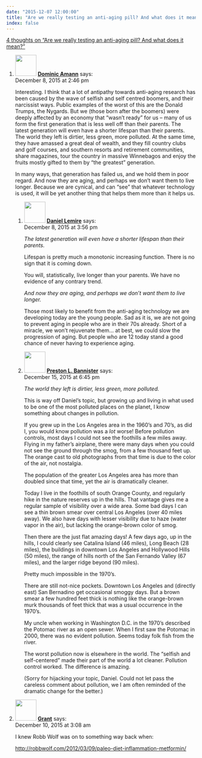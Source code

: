 ```yaml
---
date: "2015-12-07 12:00:00"
title: "Are we really testing an anti-aging pill? And what does it mean?"
index: false
---
```


[4 thoughts on &ldquo;Are we really testing an anti-aging pill? And what does it mean?&rdquo;](/lemire/blog/2015/12-07-are-we-really-testing-an-anti-aging-pill-and-what-does-it-mean)

<ol class="comment-list">
<li id="comment-215470" class="comment even thread-even depth-1 parent">
<div class="comment-author vcard">
<img alt src="https://secure.gravatar.com/avatar/1b5f40ec7c1e07935001188ea498d188?s=56&#038;d=mm&#038;r=g" srcset="https://secure.gravatar.com/avatar/1b5f40ec7c1e07935001188ea498d188?s=112&#038;d=mm&#038;r=g 2x" class="avatar avatar-56 photo" height="56" width="56" decoding="async" /> <b class="fn"><a href="http://blog.lbs.ca/technology" class="url" rel="ugc external nofollow">Dominic Amann</a></b> <span class="says">says:</span> </div>
<div class="comment-metadata"><time datetime="2015-12-08T14:46:22+00:00">December 8, 2015 at 2:46 pm</time></a> </div>
<div class="comment-content">
<p>Interesting. I think that a lot of antipathy towards anti-aging research has been caused by the wave of selfish and self centred boomers, and their narcissist ways. Public examples of the worst of this are the Donald Trumps, the Nygards. But we (those born after the boomers) were deeply affected by an economy that &ldquo;wasn&rsquo;t ready&rdquo; for us &#8211; many of us form the first generation that is less well off than their parents. The latest generation will even have a shorter lifespan than their parents. The world they left is dirtier, less green, more polluted. At the same time, they have amassed a great deal of wealth, and they fill country clubs and golf courses, and southern resorts and retirement communities, share magazines, tour the country in massive Winnebagos and enjoy the fruits mostly gifted to them by &ldquo;the greatest&rdquo; generation.</p>
<p>In many ways, that generation has failed us, and we hold them in poor regard. And now they are aging, and perhaps we don&rsquo;t want them to live longer. Because we are cynical, and can &ldquo;see&rdquo; that whatever technology is used, it will be yet another thing that helps them more than it helps us.</p>
</div>
<ol class="children">
<li id="comment-215482" class="comment byuser comment-author-lemire bypostauthor odd alt depth-2">
<div class="comment-author vcard">
<img alt src="https://secure.gravatar.com/avatar/2ca999bef9535950f5b84281a4dab006?s=56&#038;d=mm&#038;r=g" srcset="https://secure.gravatar.com/avatar/2ca999bef9535950f5b84281a4dab006?s=112&#038;d=mm&#038;r=g 2x" class="avatar avatar-56 photo" height="56" width="56" decoding="async" /> <b class="fn"><a href="https://lemire.me/en/" class="url" rel="ugc">Daniel Lemire</a></b> <span class="says">says:</span> </div>
<div class="comment-metadata"><time datetime="2015-12-08T15:56:29+00:00">December 8, 2015 at 3:56 pm</time></a> </div>
<div class="comment-content">
<p><em>The latest generation will even have a shorter lifespan than their parents.</em> </p>
<p>Lifespan is pretty much a monotonic increasing function. There is no sign that it is coming down.</p>
<p>You will, statistically, live longer than your parents. We have no evidence of any contrary trend.</p>
<p><em>And now they are aging, and perhaps we don&rsquo;t want them to live longer. </em></p>
<p>Those most likely to benefit from the anti-aging technology we are developing today are the young people. Sad as it is, we are not going to prevent aging in people who are in their 70s already. Short of a miracle, we won&rsquo;t rejuvenate them&#8230; at best, we could slow the progression of aging. But people who are 12 today stand a good chance of never having to experience aging.</p>
</div>
</li>
<li id="comment-217176" class="comment even depth-2">
<div class="comment-author vcard">
<img alt src="https://secure.gravatar.com/avatar/9087622186f0fe01571cfd0add715302?s=56&#038;d=mm&#038;r=g" srcset="https://secure.gravatar.com/avatar/9087622186f0fe01571cfd0add715302?s=112&#038;d=mm&#038;r=g 2x" class="avatar avatar-56 photo" height="56" width="56" loading="lazy" decoding="async" /> <b class="fn"><a href="http://bannister.us/" class="url" rel="ugc external nofollow">Preston L. Bannister</a></b> <span class="says">says:</span> </div>
<div class="comment-metadata"><time datetime="2015-12-15T18:45:36+00:00">December 15, 2015 at 6:45 pm</time></a> </div>
<div class="comment-content">
<p><i>The world they left is dirtier, less green, more polluted.</i></p>
<p>This is way off Daniel&rsquo;s topic, but growing up and living in what used to be one of the most polluted places on the planet, I know something about changes in pollution.</p>
<p>If you grew up in the Los Angeles area in the 1960&rsquo;s and 70&rsquo;s, as did I, you would know pollution was a <i>lot</i> worse! Before pollution controls, most days I could not see the foothills a few miles away. Flying in my father&rsquo;s airplane, there were many days when you could not see the ground through the smog, from a few thousand feet up. The orange cast to old photographs from that time is due to the color of the air, not nostalgia. </p>
<p>The population of the greater Los Angeles area has more than doubled since that time, yet the air is dramatically cleaner.</p>
<p>Today I live in the foothills of south Orange County, and regularly hike in the nature reserves up in the hills. That vantage gives me a regular sample of visibility over a wide area. Some bad days I can see a thin brown smear over central Los Angeles (over 40 miles away). We also have days with lesser visibility due to haze (water vapor in the air), but lacking the orange-brown color of smog. </p>
<p>Then there are the just flat amazing days! A few days ago, up in the hills, I could clearly see Catalina Island (46 miles), Long Beach (28 miles), the buildings in downtown Los Angeles and Hollywood Hills (50 miles), the range of hills north of the San Fernando Valley (67 miles), and the larger ridge beyond (90 miles). </p>
<p>Pretty much impossible in the 1970&rsquo;s.</p>
<p>There are still not-nice pockets. Downtown Los Angeles and (directly east) San Bernadino get occasional smoggy days. But a brown smear a few hundred feet thick is nothing like the orange-brown murk thousands of feet thick that was a usual occurrence in the 1970&rsquo;s. </p>
<p>My uncle when working in Washington D.C. in the 1970&rsquo;s described the Potomac river as an open sewer. When I first saw the Potomac in 2000, there was no evident pollution. Seems today folk fish from the river.</p>
<p>The worst pollution now is elsewhere in the world. The &ldquo;selfish and self-centered&rdquo; made their part of the world a lot cleaner. Pollution control worked. The difference is amazing.</p>
<p>(Sorry for hijacking your topic, Daniel. Could not let pass the careless comment about pollution, we I am often reminded of the dramatic change for the better.)</p>
</div>
</li>
</ol>
</li>
<li id="comment-215924" class="comment odd alt thread-odd thread-alt depth-1">
<div class="comment-author vcard">
<img alt src="https://secure.gravatar.com/avatar/6cdc34683dc004fb8ffea80f64cf08d7?s=56&#038;d=mm&#038;r=g" srcset="https://secure.gravatar.com/avatar/6cdc34683dc004fb8ffea80f64cf08d7?s=112&#038;d=mm&#038;r=g 2x" class="avatar avatar-56 photo" height="56" width="56" loading="lazy" decoding="async" /> <b class="fn"><a href="http://grantmuller.com" class="url" rel="ugc external nofollow">Grant</a></b> <span class="says">says:</span> </div>
<div class="comment-metadata"><time datetime="2015-12-10T03:08:42+00:00">December 10, 2015 at 3:08 am</time></a> </div>
<div class="comment-content">
<p>I knew Robb Wolf was on to something way back when:</p>
<p><a href="http://robbwolf.com/2012/03/09/paleo-diet-inflammation-metformin/" rel="nofollow ugc">http://robbwolf.com/2012/03/09/paleo-diet-inflammation-metformin/</a></p>
</div>
</li>
</ol>
